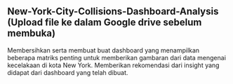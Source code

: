 ## New-York-City-Collisions-Dashboard-Analysis (Upload file ke dalam Google drive sebelum membuka) 
Membersihkan serta membuat buat dashboard yang menampilkan beberapa matriks penting untuk memberikan gambaran dari data mengenai kecelakaan di kota New York. 
Memberikan rekomendasi dari insight yang didapat dari dashboard yang telah dibuat. 
